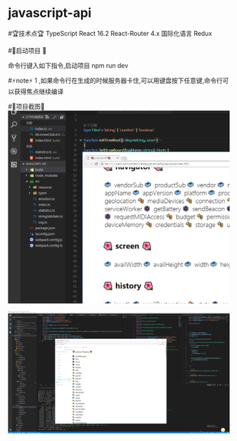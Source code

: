 # javascript-api

#🏆技术点🏆
TypeScript
React 16.2 
React-Router 4.x
国际化语言
Redux

#🚀启动项目 🚀

命令行键入如下指令,启动项目
npm run dev  

#⚡️note⚡️
1 ,如果命令行在生成的时候服务器卡住,可以用键盘按下任意键,命令行可以获得焦点继续编译 


#🌌项目截图🌌
<img src='./src/gitsource/show1.png' />

<img src='./src/gitsource/show2.png' />
